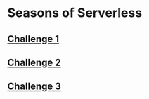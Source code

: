 # Seasons of Serverless

## [Challenge 1](https://github.com/LocksleyLK/seasons-of-serverless/tree/master/challenge-1)
## [Challenge 2](https://github.com/LocksleyLK/seasons-of-serverless/tree/master/ladooVision)
## [Challenge 3](https://github.com/LocksleyLK/seasons-of-serverless/tree/master/longestKebab)
